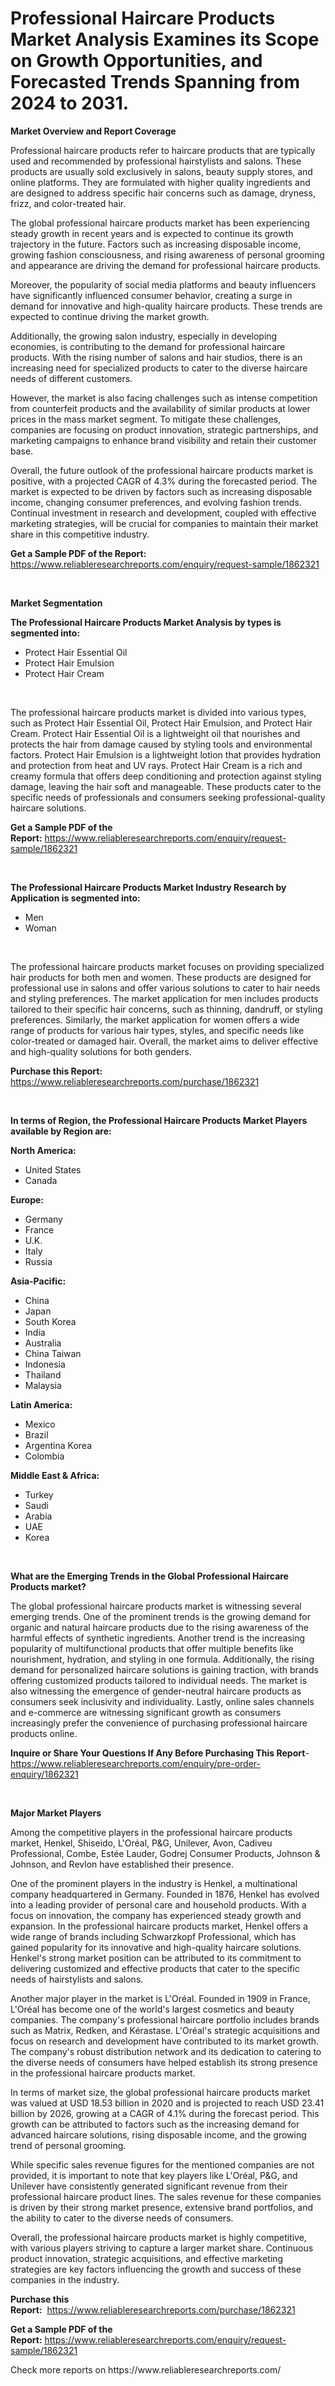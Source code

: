 <p><h1>Professional Haircare Products Market Analysis Examines its Scope on Growth Opportunities, and Forecasted Trends Spanning from 2024 to 2031.</h1></p><p><strong>Market Overview and Report Coverage</strong></p>
<p><p>Professional haircare products refer to haircare products that are typically used and recommended by professional hairstylists and salons. These products are usually sold exclusively in salons, beauty supply stores, and online platforms. They are formulated with higher quality ingredients and are designed to address specific hair concerns such as damage, dryness, frizz, and color-treated hair.</p><p>The global professional haircare products market has been experiencing steady growth in recent years and is expected to continue its growth trajectory in the future. Factors such as increasing disposable income, growing fashion consciousness, and rising awareness of personal grooming and appearance are driving the demand for professional haircare products.</p><p>Moreover, the popularity of social media platforms and beauty influencers have significantly influenced consumer behavior, creating a surge in demand for innovative and high-quality haircare products. These trends are expected to continue driving the market growth.</p><p>Additionally, the growing salon industry, especially in developing economies, is contributing to the demand for professional haircare products. With the rising number of salons and hair studios, there is an increasing need for specialized products to cater to the diverse haircare needs of different customers.</p><p>However, the market is also facing challenges such as intense competition from counterfeit products and the availability of similar products at lower prices in the mass market segment. To mitigate these challenges, companies are focusing on product innovation, strategic partnerships, and marketing campaigns to enhance brand visibility and retain their customer base.</p><p>Overall, the future outlook of the professional haircare products market is positive, with a projected CAGR of 4.3% during the forecasted period. The market is expected to be driven by factors such as increasing disposable income, changing consumer preferences, and evolving fashion trends. Continual investment in research and development, coupled with effective marketing strategies, will be crucial for companies to maintain their market share in this competitive industry.</p></p>
<p><strong>Get a Sample PDF of the Report:</strong> <a href="https://www.reliableresearchreports.com/enquiry/request-sample/1862321">https://www.reliableresearchreports.com/enquiry/request-sample/1862321</a></p>
<p>&nbsp;</p>
<p><strong>Market Segmentation</strong></p>
<p><strong>The Professional Haircare Products Market Analysis by types is segmented into:</strong></p>
<p><ul><li>Protect Hair Essential Oil</li><li>Protect Hair Emulsion</li><li>Protect Hair Cream</li></ul></p>
<p>&nbsp;</p>
<p><p>The professional haircare products market is divided into various types, such as Protect Hair Essential Oil, Protect Hair Emulsion, and Protect Hair Cream. Protect Hair Essential Oil is a lightweight oil that nourishes and protects the hair from damage caused by styling tools and environmental factors. Protect Hair Emulsion is a lightweight lotion that provides hydration and protection from heat and UV rays. Protect Hair Cream is a rich and creamy formula that offers deep conditioning and protection against styling damage, leaving the hair soft and manageable. These products cater to the specific needs of professionals and consumers seeking professional-quality haircare solutions.</p></p>
<p><strong>Get a Sample PDF of the Report:</strong>&nbsp;<a href="https://www.reliableresearchreports.com/enquiry/request-sample/1862321">https://www.reliableresearchreports.com/enquiry/request-sample/1862321</a></p>
<p>&nbsp;</p>
<p><strong>The Professional Haircare Products Market Industry Research by Application is segmented into:</strong></p>
<p><ul><li>Men</li><li>Woman</li></ul></p>
<p>&nbsp;</p>
<p><p>The professional haircare products market focuses on providing specialized hair products for both men and women. These products are designed for professional use in salons and offer various solutions to cater to hair needs and styling preferences. The market application for men includes products tailored to their specific hair concerns, such as thinning, dandruff, or styling preferences. Similarly, the market application for women offers a wide range of products for various hair types, styles, and specific needs like color-treated or damaged hair. Overall, the market aims to deliver effective and high-quality solutions for both genders.</p></p>
<p><strong>Purchase this Report:</strong>&nbsp; <a href="https://www.reliableresearchreports.com/purchase/1862321">https://www.reliableresearchreports.com/purchase/1862321</a></p>
<p>&nbsp;</p>
<p><strong>In terms of Region, the Professional Haircare Products Market Players available by Region are:</strong></p>
<p>
    <p> <strong> North America: </strong>
        <ul>
            <li>United States</li>
            <li>Canada</li>
        </ul>
        </p> 
    <p> <strong> Europe: </strong>
        <ul>
            <li>Germany</li>
            <li>France</li>
            <li>U.K.</li>
            <li>Italy</li>
            <li>Russia</li>
        </ul>
        </p> 
    <p> <strong> Asia-Pacific: </strong>
        <ul>
            <li>China</li>
            <li>Japan</li>
            <li>South Korea</li>
            <li>India</li>
            <li>Australia</li>
            <li>China Taiwan</li>
            <li>Indonesia</li>
            <li>Thailand</li>
            <li>Malaysia</li>
        </ul>
        </p> 
    <p> <strong> Latin America: </strong>
        <ul>
            <li>Mexico</li>
            <li>Brazil</li>
            <li>Argentina Korea</li>
            <li>Colombia</li>
        </ul>
        </p> 
    <p> <strong> Middle East & Africa: </strong>
        <ul>
            <li>Turkey</li>
            <li>Saudi</li>
            <li>Arabia</li>
            <li>UAE</li>
            <li>Korea</li>
        </ul>
    </p>
    </p>
<p>&nbsp;</p>
<p><strong>What are the Emerging Trends in the Global Professional Haircare Products market?</strong></p>
<p><p>The global professional haircare products market is witnessing several emerging trends. One of the prominent trends is the growing demand for organic and natural haircare products due to the rising awareness of the harmful effects of synthetic ingredients. Another trend is the increasing popularity of multifunctional products that offer multiple benefits like nourishment, hydration, and styling in one formula. Additionally, the rising demand for personalized haircare solutions is gaining traction, with brands offering customized products tailored to individual needs. The market is also witnessing the emergence of gender-neutral haircare products as consumers seek inclusivity and individuality. Lastly, online sales channels and e-commerce are witnessing significant growth as consumers increasingly prefer the convenience of purchasing professional haircare products online.</p></p>
<p><strong>Inquire or Share Your Questions If Any Before Purchasing This Report</strong>- <a href="https://www.reliableresearchreports.com/enquiry/pre-order-enquiry/1862321">https://www.reliableresearchreports.com/enquiry/pre-order-enquiry/1862321</a></p>
<p>&nbsp;</p>
<p><strong>Major Market Players</strong></p>
<p><p>Among the competitive players in the professional haircare products market, Henkel, Shiseido, L'Oréal, P&G, Unilever, Avon, Cadiveu Professional, Combe, Estée Lauder, Godrej Consumer Products, Johnson & Johnson, and Revlon have established their presence.</p><p>One of the prominent players in the industry is Henkel, a multinational company headquartered in Germany. Founded in 1876, Henkel has evolved into a leading provider of personal care and household products. With a focus on innovation, the company has experienced steady growth and expansion. In the professional haircare products market, Henkel offers a wide range of brands including Schwarzkopf Professional, which has gained popularity for its innovative and high-quality haircare solutions. Henkel's strong market position can be attributed to its commitment to delivering customized and effective products that cater to the specific needs of hairstylists and salons.</p><p>Another major player in the market is L'Oréal. Founded in 1909 in France, L'Oréal has become one of the world's largest cosmetics and beauty companies. The company's professional haircare portfolio includes brands such as Matrix, Redken, and Kérastase. L'Oréal's strategic acquisitions and focus on research and development have contributed to its market growth. The company's robust distribution network and its dedication to catering to the diverse needs of consumers have helped establish its strong presence in the professional haircare products market.</p><p>In terms of market size, the global professional haircare products market was valued at USD 18.53 billion in 2020 and is projected to reach USD 23.41 billion by 2026, growing at a CAGR of 4.1% during the forecast period. This growth can be attributed to factors such as the increasing demand for advanced haircare solutions, rising disposable income, and the growing trend of personal grooming.</p><p>While specific sales revenue figures for the mentioned companies are not provided, it is important to note that key players like L'Oréal, P&G, and Unilever have consistently generated significant revenue from their professional haircare product lines. The sales revenue for these companies is driven by their strong market presence, extensive brand portfolios, and the ability to cater to the diverse needs of consumers.</p><p>Overall, the professional haircare products market is highly competitive, with various players striving to capture a larger market share. Continuous product innovation, strategic acquisitions, and effective marketing strategies are key factors influencing the growth and success of these companies in the industry.</p></p>
<p><strong>Purchase this Report:</strong>&nbsp;&nbsp;<a href="https://www.reliableresearchreports.com/purchase/1862321">https://www.reliableresearchreports.com/purchase/1862321</a></p>
<p></p>
<p><strong>Get a Sample PDF of the Report:</strong>&nbsp;<a href="https://www.reliableresearchreports.com/enquiry/request-sample/1862321">https://www.reliableresearchreports.com/enquiry/request-sample/1862321</a></p>
<p>Check more reports on https://www.reliableresearchreports.com/</p>